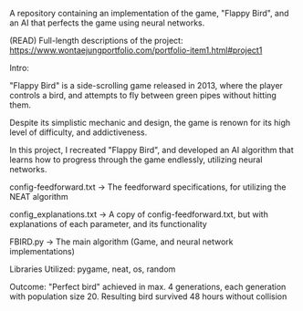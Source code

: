 A repository containing an implementation of the game, "Flappy Bird", and an AI that perfects the game using neural networks.

(READ) Full-length descriptions of the project: https://www.wontaejungportfolio.com/portfolio-item1.html#project1

Intro:

"Flappy Bird" is a side-scrolling game released in 2013, where the player controls a bird, and attempts to fly between green pipes without hitting them.

Despite its simplistic mechanic and design, the game is renown for its high level of difficulty, and addictiveness.

In this project, I recreated "Flappy Bird", and developed an AI algorithm that learns how to progress through the game endlessly, utilizing neural networks.

config-feedforward.txt -> The feedforward specifications, for utilizing the NEAT algorithm

config_explanations.txt -> A copy of config-feedforward.txt, but with explanations of each parameter, and its functionality

FBIRD.py -> The main algorithm (Game, and neural network implementations)

Libraries Utilized: pygame, neat, os, random

Outcome: "Perfect bird" achieved in max. 4 generations, each generation with population size 20. Resulting bird survived 48 hours without collision
